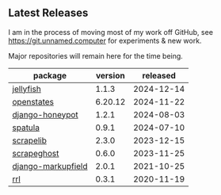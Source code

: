 ## Latest Releases
I am in the process of moving most of my work off GitHub, see <https://git.unnamed.computer> for experiments & new work.

Major repositories will remain here for the time being.
    
| package | version | released |
|--------------|-----------|-------------|
| [jellyfish](https://github.com/jamesturk/jellyfish) | 1.1.3 | 2024-12-14 |
| [openstates](https://github.com/openstates/) | 6.20.12 | 2024-11-22 |
| [django-honeypot](https://github.com/jamesturk/django-honeypot) | 1.2.1 | 2024-08-03 |
| [spatula](https://github.com/jamesturk/spatula) | 0.9.1 | 2024-07-10 |
| [scrapelib](https://github.com/jamesturk/scrapelib) | 2.3.0 | 2023-12-15 |
| [scrapeghost](https://github.com/jamesturk/scrapeghost) | 0.6.0 | 2023-11-25 |
| [django-markupfield](https://github.com/jamesturk/django-markupfield) | 2.0.1 | 2021-10-25 |
| [rrl](https://github.com/jamesturk/rrl) | 0.3.1 | 2020-11-19 |
